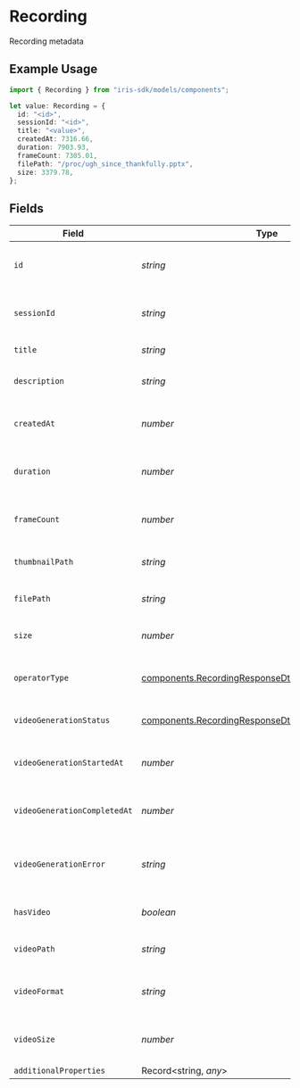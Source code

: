 # Recording

Recording metadata

## Example Usage

```typescript
import { Recording } from "iris-sdk/models/components";

let value: Recording = {
  id: "<id>",
  sessionId: "<id>",
  title: "<value>",
  createdAt: 7316.66,
  duration: 7903.93,
  frameCount: 7305.01,
  filePath: "/proc/ugh_since_thankfully.pptx",
  size: 3379.78,
};
```

## Fields

| Field                                                                                                                        | Type                                                                                                                         | Required                                                                                                                     | Description                                                                                                                  |
| ---------------------------------------------------------------------------------------------------------------------------- | ---------------------------------------------------------------------------------------------------------------------------- | ---------------------------------------------------------------------------------------------------------------------------- | ---------------------------------------------------------------------------------------------------------------------------- |
| `id`                                                                                                                         | *string*                                                                                                                     | :heavy_check_mark:                                                                                                           | Unique identifier for the recording                                                                                          |
| `sessionId`                                                                                                                  | *string*                                                                                                                     | :heavy_check_mark:                                                                                                           | Session ID this recording belongs to                                                                                         |
| `title`                                                                                                                      | *string*                                                                                                                     | :heavy_check_mark:                                                                                                           | Title of the recording                                                                                                       |
| `description`                                                                                                                | *string*                                                                                                                     | :heavy_minus_sign:                                                                                                           | Description of the recording                                                                                                 |
| `createdAt`                                                                                                                  | *number*                                                                                                                     | :heavy_check_mark:                                                                                                           | Timestamp when the recording was created                                                                                     |
| `duration`                                                                                                                   | *number*                                                                                                                     | :heavy_check_mark:                                                                                                           | Duration of the recording in milliseconds                                                                                    |
| `frameCount`                                                                                                                 | *number*                                                                                                                     | :heavy_check_mark:                                                                                                           | Number of frames in the recording                                                                                            |
| `thumbnailPath`                                                                                                              | *string*                                                                                                                     | :heavy_minus_sign:                                                                                                           | Path to the thumbnail image                                                                                                  |
| `filePath`                                                                                                                   | *string*                                                                                                                     | :heavy_check_mark:                                                                                                           | Path to the recording files                                                                                                  |
| `size`                                                                                                                       | *number*                                                                                                                     | :heavy_check_mark:                                                                                                           | Size of the recording in bytes                                                                                               |
| `operatorType`                                                                                                               | [components.RecordingResponseDtoOperatorType](../../models/components/recordingresponsedtooperatortype.md)                   | :heavy_minus_sign:                                                                                                           | Operator type used for the session                                                                                           |
| `videoGenerationStatus`                                                                                                      | [components.RecordingResponseDtoVideoGenerationStatus](../../models/components/recordingresponsedtovideogenerationstatus.md) | :heavy_minus_sign:                                                                                                           | Status of video generation                                                                                                   |
| `videoGenerationStartedAt`                                                                                                   | *number*                                                                                                                     | :heavy_minus_sign:                                                                                                           | Timestamp when video generation started                                                                                      |
| `videoGenerationCompletedAt`                                                                                                 | *number*                                                                                                                     | :heavy_minus_sign:                                                                                                           | Timestamp when video generation completed                                                                                    |
| `videoGenerationError`                                                                                                       | *string*                                                                                                                     | :heavy_minus_sign:                                                                                                           | Error message if video generation failed                                                                                     |
| `hasVideo`                                                                                                                   | *boolean*                                                                                                                    | :heavy_minus_sign:                                                                                                           | Whether the recording has a video                                                                                            |
| `videoPath`                                                                                                                  | *string*                                                                                                                     | :heavy_minus_sign:                                                                                                           | Path to the generated video file                                                                                             |
| `videoFormat`                                                                                                                | *string*                                                                                                                     | :heavy_minus_sign:                                                                                                           | Format of the generated video                                                                                                |
| `videoSize`                                                                                                                  | *number*                                                                                                                     | :heavy_minus_sign:                                                                                                           | Size of the generated video in bytes                                                                                         |
| `additionalProperties`                                                                                                       | Record<string, *any*>                                                                                                        | :heavy_minus_sign:                                                                                                           | N/A                                                                                                                          |